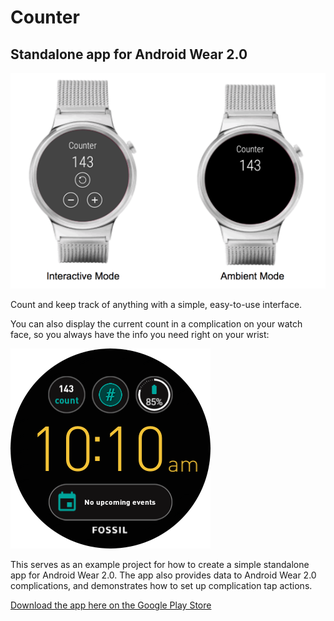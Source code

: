 Counter
=========

## Standalone app for Android Wear 2.0

![Counter screenshots](./img/screenshots.png)

Count and keep track of anything with a simple, easy-to-use interface.

You can also display the current count in a complication on your watch face, so you always have the info you need right on your wrist:

![Watch face with complications](./img/watch_face_with_complications.png)

This serves as an example project for how to create a simple standalone app for Android Wear 2.0.  The app also provides data to Android Wear 2.0 complications, and demonstrates how to set up complication tap actions.

[Download the app here on the Google Play Store](https://play.google.com/store/apps/details?id=com.buoybit.smspence.counter)
